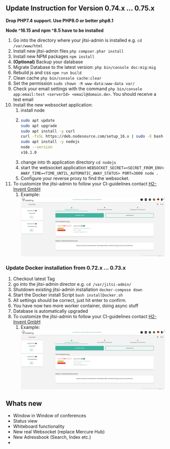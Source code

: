 ## Update Instruction for Version 0.74.x ... 0.75.x
__Drop PHP7.4 support. Use PHP8.0 or better php8.1__

__Node ^16.15 and npm ^8.5 have to be installed__

1. Go into the directory where your jitsi-admin is installed e.g. `cd /var/www/html`
2. Install new jitsi-admin files `php compser.phar install`
3. Install new NPM packages `npm install`
4. __(Optional)__ Backup your database
5. Migrate Database to the latest version: `php bin/console doc:mig:mig`
6. Rebuild js and css `npm run build`
7. Clean cache `php bin/console cache:clear`
8. Set the permission `sudo chown -R www-data:www-data var/`
9. Check your email settings with the command `php bin/console app:email:test <serverId> <email@domain.de>`. You should receive a test email
10. Install the new websocket application:
    1. install node 
    2. ````bash
       sudo apt update
       sudo apt upgrade
       sudo apt install -y curl
       curl -fsSL https://deb.nodesource.com/setup_16.x | sudo -E bash -
       sudo apt install -y nodejs
       node --version
       v16.1.0
       ````
    3. change into th application directory `cd nodejs`
    4. start the websocket application `WEBSOCKET_SECRET=<SECRET_FROM_ENV> AWAY_TIME=<TIME_UNTIL_AUTOMATIC_AWAY_STATUS> PORT=3000 node .`
    5. Configure your reverse proxy to find the websocket.
11. To customize the jitsi-admin to follow your CI-guidelines contact [H2-Invent GmbH](mailto:info@h2-invent.com)
    1. Example:![Screenshot customized jitsi-admin](docs/images/screenshot_CI.png)
### Update Docker installation from 0.72.x ... 0.73.x

1. Checkout latest Tag 
2. go into the jitsi-admin director e.g. `cd /var/jitsi-admin/`
3. Shutdown existing jitsi-admin installation `docker-compose down`
4. Start the Docker install Script `bash installDocker.sh`
5. All settings should be correct, just hit enter to confirm.
6. You have now two more worker container, doing async stuff
7. Database is automatically upgraded
8. To customize the jitsi-admin to follow your CI-guidelines contact [H2-Invent GmbH](mailto:info@h2-invent.com)
   1. Example:![Screenshot customized jitsi-admin](docs/images/screenshot_CI.png)

## Whats new
* Window in Window of conferences
* Status view
* Whiteboard functionality
* New real Websocket (replace Mercure Hub)
* New Adressbook (Search, Index etc.)
* 